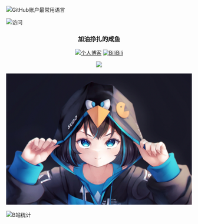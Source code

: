 ![GitHub账户最常用语言](https://github-stats.ubrong.com/api/top-langs/?username=3264531187&layout=compact&theme=tokyonight)
</br>

![访问](https://profile-counter.glitch.me/{3264531187}/count.svg)

<div id="title" align=center>

### 加油挣扎的咸鱼

[![个人博客](https://img.shields.io/badge/blog-清川拓海-yello)](http://ilibili.top)
[![BiliBili](https://img.shields.io/badge/video-Bilibili-blue)](https://space.bilibili.com/91293918)
 
![](https://img.shields.io/badge/爱好-二次元-red)
</div>

![头图](image/arch.jpg)

![B站统计](https://stats.justsong.cn/api/bilibili/?id=91293918&theme=dark)